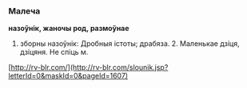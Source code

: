 ### Малеча
**назоўнік, жаночы род, размоўнае**

1. зборны назоўнік: Дробныя істоты; драбяза. 2. Маленькае дзіця, дзіцяня. Не спіць м.

<a rel="author">[http://rv-blr.com/](http://rv-blr.com/slounik.jsp?letterId=0&maskId=0&pageId=1607)</a>
